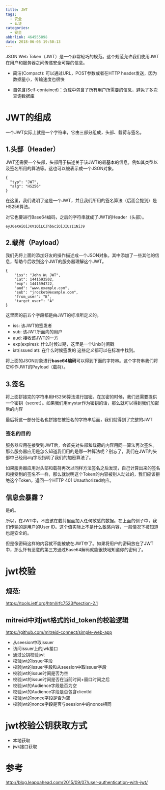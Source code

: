 ```yaml
---
title: JWT
tags:
  - 安全
  - 认证
categories:
  - 安全
abbrlink: 464555898
date: 2018-06-05 19:50:13
---
```

JSON Web Token（JWT）是一个非常轻巧的规范。这个规范允许我们使用JWT在用户和服务器之间传递安全可靠的信息。

- 简洁(Compact): 可以通过URL，POST参数或者在HTTP header发送，因为数据量小，传输速度也很快

- 自包含(Self-contained)：负载中包含了所有用户所需要的信息，避免了多次查询数据库



# JWT的组成
一个JWT实际上就是一个字符串，它由三部分组成，头部、载荷与签名。

## 1.头部（Header）
JWT还需要一个头部，头部用于描述关于该JWT的最基本的信息，例如其类型以及签名所用的算法等。这也可以被表示成一个JSON对象。

```
{
  "typ": "JWT",
  "alg": "HS256"
}
```
在这里，我们说明了这是一个JWT，并且我们所用的签名算法（后面会提到）是HS256算法。

对它也要进行Base64编码，之后的字符串就成了JWT的Header（头部）。

```
eyJ0eXAiOiJKV1QiLCJhbGciOiJIUzI1NiJ9
```

## 2.载荷（Payload）
我们先将上面的添加好友的操作描述成一个JSON对象。其中添加了一些其他的信息，帮助今后收到这个JWT的服务器理解这个JWT。
```
{
    "iss": "John Wu JWT",
    "iat": 1441593502,
    "exp": 1441594722,
    "aud": "www.example.com",
    "sub": "jrocket@example.com",
    "from_user": "B",
    "target_user": "A"
}
```

这里面的前五个字段都是由JWT的标准所定义的。

- iss: 该JWT的签发者
- sub: 该JWT所面向的用户
- aud: 接收该JWT的一方
- exp(expires): 什么时候过期，这里是一个Unix时间戳
- iat(issued at): 在什么时候签发的
这些定义都可以在标准中找到。

将上面的JSON对象进行**base64编码**可以得到下面的字符串。这个字符串我们将它称作JWT的Payload（载荷）。



## 3.签名
将上面拼接完的字符串用HS256算法进行加密。在加密的时候，我们还需要提供一个密钥（secret）。如果我们用mystar作为密钥的话，那么就可以得到我们加密后的内容

最后将这一部分签名也拼接在被签名的字符串后面，我们就得到了完整的JWT


### 签名的目的
服务器应用在接受到JWT后，会首先对头部和载荷的内容用同一算法再次签名。那么服务器应用是怎么知道我们用的是哪一种算法呢？别忘了，我们在JWT的头部中已经用alg字段指明了我们的加密算法了。

如果服务器应用对头部和载荷再次以同样方法签名之后发现，自己计算出来的签名和接受到的签名不一样，那么就说明这个Token的内容被别人动过的，我们应该拒绝这个Token，返回一个HTTP 401 Unauthorized响应。


## 信息会暴露？
是的。

所以，在JWT中，不应该在载荷里面加入任何敏感的数据。在上面的例子中，我们传输的是用户的User ID。这个值实际上不是什么敏感内容，一般情况下被知道也是安全的。

但是像密码这样的内容就不能被放在JWT中了。如果将用户的密码放在了JWT中，那么怀有恶意的第三方通过Base64解码就能很快地知道你的密码了。

# jwt校验
## 规范:
https://tools.ietf.org/html/rfc7523#section-2.1

## mitreid中对jwt格式的id_token的校验逻辑
https://github.com/mitreid-connect/simple-web-app

- 从seesion中取issuer
- 访问issuer上的jwk接口
- 通过公钥校验jwt
- 校验jwt的issuer字段
- 校验jwt的issuer字段和从seesion中取issuer字段
- 校验jwt的issue时间是否为空
- 校验jwt的issue时间是否在当前时间+窗口时间之后
- 校验jwt的Audience字段是否为空
- 校验jwt的Audience字段是否包含clientId
- 校验jwt的nonce字段是否为空
- 校验jwt的nonce字段是否与seesion中的nonce相同


# jwt校验公钥获取方式
- 本地获取
- jwk接口获取


# 参考

http://blog.leapoahead.com/2015/09/07/user-authentication-with-jwt/